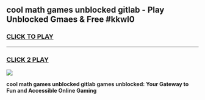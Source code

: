 
## cool math games unblocked gitlab - Play Unblocked Gmaes & Free #kkwl0
<h3>
<a href="https://news.freeplayer.one?title=cool_math_games_unblocked_gitlab&ref=24F">CLICK TO PLAY</a></h3>
<hr>

<h3>
<a href="https://news.freeplayer.one?title=cool_math_games_unblocked_gitlab&ref=24F">CLICK 2 PLAY</a>
  
</h3>

<a href="https://news.freeplayer.one?title=cool_math_games_unblocked_gitlab&ref=24F/"><img src="https://clearcache.store/games.png"></a>


**cool math games unblocked gitlab games unblocked: Your Gateway to Fun and Accessible Online Gaming**
